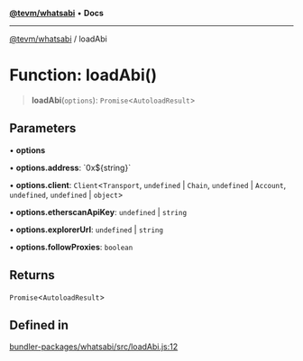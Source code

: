 [**@tevm/whatsabi**](../README.md) • **Docs**

***

[@tevm/whatsabi](../globals.md) / loadAbi

# Function: loadAbi()

> **loadAbi**(`options`): `Promise`\<`AutoloadResult`\>

## Parameters

• **options**

• **options.address**: \`0x$\{string\}\`

• **options.client**: `Client`\<`Transport`, `undefined` \| `Chain`, `undefined` \| `Account`, `undefined`, `undefined` \| `object`\>

• **options.etherscanApiKey**: `undefined` \| `string`

• **options.explorerUrl**: `undefined` \| `string`

• **options.followProxies**: `boolean`

## Returns

`Promise`\<`AutoloadResult`\>

## Defined in

[bundler-packages/whatsabi/src/loadAbi.js:12](https://github.com/qbzzt/tevm-monorepo/blob/main/bundler-packages/whatsabi/src/loadAbi.js#L12)
